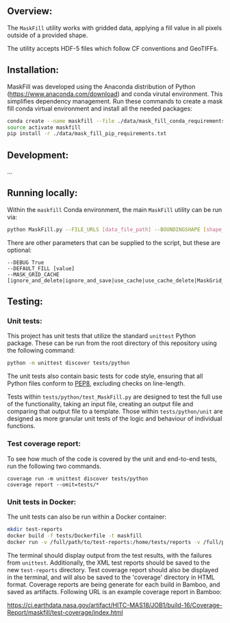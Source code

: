 ## Overview:

The `MaskFill` utility works with gridded data, applying a fill value in all pixels
outside of a provided shape.

The utility accepts HDF-5 files which follow CF conventions and GeoTIFFs.

## Installation:

MaskFill was developed using the Anaconda distribution of Python (https://www.anaconda.com/download) and conda virutal environment.
This simplifies dependency management. Run these commands to create a mask fill conda virtual environment and install all the needed packages:

```bash
conda create --name maskfill --file ./data/mask_fill_conda_requirements.txt
source activate maskfill
pip install -r ./data/mask_fill_pip_requirements.txt
```

## Development:

...

## Running locally:

Within the `maskfill` Conda environment, the main `MaskFill` utility can be run via:

```bash
python MaskFill.py --FILE_URLS [data_file_path] --BOUNDINGSHAPE [shape_file_path] --OUTPUT_DIR [output_directory_path] --IDENTIFIER [output_subdirectory]
```

There are other parameters that can be supplied to the script, but these are optional:

```
--DEBUG True
--DEFAULT_FILL [value]
--MASK_GRID_CACHE [ignore_and_delete|ignore_and_save|use_cache|use_cache_delete|MaskGrid_Only]
```

## Testing:

### Unit tests:

This project has unit tests that utilize the standard `unittest` Python package. These
can be run from the root directory of this repository using the following command:

```bash
python -m unittest discover tests/python
```

The unit tests also contain basic tests for code style, ensuring that all Python
files conform to [PEP8](https://www.python.org/dev/peps/pep-0008/), excluding
checks on line-length.

Tests within `tests/python/test_MaskFill.py` are designed to test the full use
of the functionality, taking an input file, creating an output file and comparing
that output file to a template. Those within `tests/python/unit` are designed
as more granular unit tests of the logic and behaviour of individual functions.

### Test coverage report:

To see how much of the code is covered by the unit and end-to-end tests, run
the following two commands.

```
coverage run -m unittest discover tests/python
coverage report --omit=tests/*
```

### Unit tests in Docker:

The unit tests can also be run within a Docker container:

```bash
mkdir test-reports
docker build -f tests/Dockerfile -t maskfill
docker run -v /full/path/to/test-reports:/home/tests/reports -v /full/path/to/maskfill-coverage:/home/tests/coverage maskfill:latest
```

The terminal should display output from the test results, with the failures
from `unittest`. Additionally, the XML test reports should be saved to the new
`test-reports` directory. Test coverage report should also be displayed in the 
terminal, and will also be saved to the 'coverage' directory in HTML format.
Coverage reports are being generate for each build in Bamboo, and saved as artifacts.
Following URL is an example coverage report in Bamboo:

https://ci.earthdata.nasa.gov/artifact/HITC-MAS18/JOB1/build-16/Coverage-Report/maskfill/test-coverage/index.html
